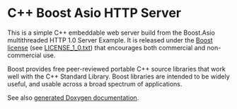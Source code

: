 C++ Boost Asio HTTP Server
==========================

This is a simple C++ embeddable web server build from the
Boost.Asio multithreaded HTTP 1.0 Server Example. It is released under the
[Boost license](http://www.boost.org/users/license.html)
(see [LICENSE_1_0.txt](LICENSE_1_0.txt))
that encourages both commercial and non-commercial use.

Boost provides free peer-reviewed portable C++ source libraries
that work well with the C++ Standard Library.
Boost libraries are intended to be widely useful, and usable across a broad
spectrum of applications.

See also [generated Doxygen documentation](docs/).